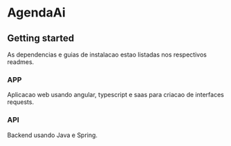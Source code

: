 # AgendaAi

## Getting started
As dependencias e guias de instalacao estao listadas nos respectivos readmes.
### APP
Aplicacao web usando angular, typescript e saas para criacao de interfaces requests.
### API 
Backend usando Java e Spring.
